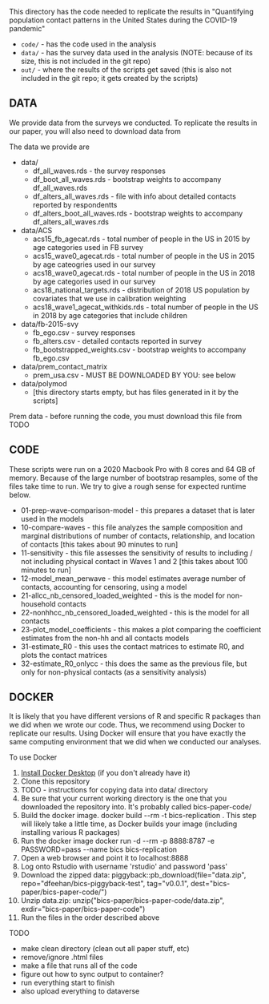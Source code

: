 
This directory has the code needed to replicate the results in
"Quantifying population contact patterns in the United States during the COVID-19 pandemic"


* `code/` - has the code used in the analysis
* `data/` - has the survey data used in the analysis
            (NOTE: because of its size, this is not included in the git repo)
* `out/`  - where the results of the scripts get saved (this is also not included in the git repo; it gets created by the scripts)

## DATA

We provide data from the surveys we conducted. To replicate the results in our paper,
you will also need to download data from 

The data we provide are

* data/
	- df_all_waves.rds - the survey responses 
	- df_boot_all_waves.rds - bootstrap weights to accompany df_all_waves.rds
	- df_alters_all_waves.rds - file with info about detailed contacts reported by respondentts
	- df_alters_boot_all_waves.rds - bootstrap weights to accompany df_alters_all_waves.rds
* data/ACS
	- acs15_fb_agecat.rds - total number of people in the US in 2015 by age categories used in FB survey
	- acs15_wave0_agecat.rds - total number of people in the US in 2015 by age cateogries used in our survey
	- acs18_wave0_agecat.rds - total number of people in the US in 2018 by age categories used in our survey
	- acs18_national_targets.rds - distribution of 2018 US population by covariates that we use in calibration weighting
	- acs18_wave1_agecat_withkids.rds - total number of people in the US in 2018 by age categories that include children
* data/fb-2015-svy
	- fb_ego.csv - survey responses
	- fb_alters.csv - detailed contacts reported in survey
	- fb_bootstrapped_weights.csv - bootstrap weights to accompany fb_ego.csv
* data/prem_contact_matrix
	- prem_usa.csv - MUST BE DOWNLOADED BY YOU: see below 
* data/polymod
	- [this directory starts empty, but has files generated in it by the scripts]

Prem data - before running the code, you must download this file from TODO

## CODE

These scripts were run on a 2020 Macbook Pro with 8 cores and 64 GB of memory.
Because of the large number of bootstrap resamples, some of the files take time to run.
We try to give a rough sense for expected runtime below.

* 01-prep-wave-comparison-model - this prepares a dataset that is later used in the models
* 10-compare-waves - this file analyzes the sample composition and marginal distributions of number of contacts, relationship, and location of contacts [this takes about 90 minutes to run]
* 11-sensitivity - this file assesses the sensitivity of results to including / not including physical contact in Waves 1 and 2 [this takes about 100 minutes to run]
* 12-model_mean_perwave - this model estimates average number of contacts, accounting for censoring, using a model
* 21-allcc_nb_censored_loaded_weighted - this is the model for non-household contacts
* 22-nonhhcc_nb_censored_loaded_weighted - this is the model for all contacts
* 23-plot_model_coefficients - this makes a plot comparing the coefficient estimates from the non-hh and all contacts models
* 31-estimate_R0 - this uses the contact matrices to estimate R0, and plots the contact matrices
* 32-estimate_R0_onlycc - this does the same as the previous file, but only for non-physical contacts (as a sensitivity analysis)


## DOCKER

It is likely that you have different versions of R and specific R packages than we did
when we wrote our code.  Thus, we recommend using Docker to replicate our results. 
Using Docker will ensure that you have exactly the same computing environment that we did
when we conducted our analyses.

To use Docker

1. [Install Docker Desktop](https://www.docker.com/get-started) (if you don't already have it)
1. Clone this repository 
1. TODO - instructions for copying data into data/ directory
1. Be sure that your current working directory is the one that you downloaded the repository into. It's probably called bics-paper-code/
1. Build the docker image. 
	docker build --rm -t bics-replication .
   This step will likely take a little time, as Docker builds your image (including installing various R packages)
1. Run the docker image
	docker run -d --rm -p 8888:8787 -e PASSWORD=pass --name bics bics-replication
1. Open a web browser and point it to localhost:8888
1. Log onto Rstudio with username 'rstudio' and password 'pass'
1. Download the zipped data:
	piggyback::pb_download(file="data.zip", repo="dfeehan/bics-piggyback-test", tag="v0.0.1", dest="bics-paper/bics-paper-code/")
1. Unzip data.zip:
	unzip("bics-paper/bics-paper-code/data.zip", exdir="bics-paper/bics-paper-code")
1. Run the files in the order described above


TODO

- make clean directory (clean out all paper stuff, etc)
- remove/ignore .html files
- make a file that runs all of the code
- figure out how to sync output to container?
- run everything start to finish
- also upload everything to dataverse



